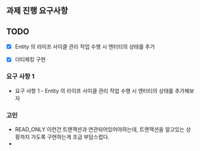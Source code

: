 ## 과제 진행 요구사항 

## TODO

- [x] Entity 의 라이프 사이클 관리 작업 수행 시 엔터티의 상태를 추가

- [x] 더티체킹 구현

### 요구 사항 1
- 요구 사항 1 - Entity 의 라이프 사이클 관리 작업 수행 시 엔터티의 상태를 추가해보자


### 고민 
- READ_ONLY 이런건 트랜잭션과 연관되어있어야하는데, 트랜잭션을 알고있는 상황까지 가도록 구현하는게 조금 부담스럽다.
- 
